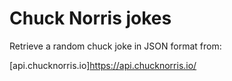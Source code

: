 # Chuck Norris jokes

Retrieve a random chuck joke in JSON format from:

[api.chucknorris.io]https://api.chucknorris.io/